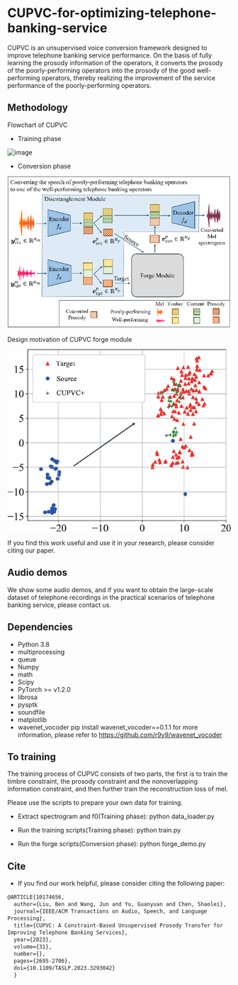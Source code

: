 # CUPVC-for-optimizing-telephone-banking-service

CUPVC is an unsupervised voice conversion framework designed to improve telephone banking service performance. On the basis of fully learning the prosody information of the operators, it converts the prosody of the poorly-performing operators into the prosody of the good well-performing operators, thereby realizing the improvement of the service performance of the poorly-performing operators.

## Methodology

Flowchart of CUPVC

- Training phase

![image](https://github.com/DebtVC2022/CUPVC2022/blob/main/CUPVC-main/CUPVC2022/CUPVC_Overview_training.bmp)

- Conversion phase

![image](https://github.com/DebtVC2022/CUPVC2022/blob/main/CUPVC-main/CUPVC2022/CUPVC_Overview_conversion.bmp)

Design motivation of CUPVC forge module

![image](https://github.com/DebtVC2022/CUPVC2022/blob/main/CUPVC-main/CUPVC2022/forge_function_with_arrow_5.bmp)

If you find this work useful and use it in your research, please consider citing our paper.

## Audio demos

We show some audio demos, and if you want to obtain the large-scale dataset of telephone recordings in the practical scenarios of telephone banking service, please contact us.

## Dependencies

- Python 3.8
- multiprocessing
- queue
- Numpy
- math
- Scipy
- PyTorch >= v1.2.0
- librosa
- pysptk
- soundfile
- matplotlib
- wavenet_vocoder pip install wavenet_vocoder==0.1.1 for more information, please refer to https://github.com/r9y9/wavenet_vocoder


## To training

The training process of CUPVC consists of two parts, the first is to train the timbre constraint, the prosody constraint and the nonoverlapping information constraint, and then further train the reconstruction loss of mel.

Please use the scripts to prepare your own data for training.

- Extract spectrogram and f0(Training phase): python data_loader.py

- Run the training scripts(Training phase): python train.py

- Run the forge scripts(Conversion phase): python forge_demo.py

## Cite

- If you find our work helpful, please consider citing the following paper:

```
@ARTICLE{10174656,
  author={Liu, Ben and Wang, Jun and Yu, Guanyuan and Chen, Shaolei},
  journal={IEEE/ACM Transactions on Audio, Speech, and Language Processing}, 
  title={CUPVC: A Constraint-Based Unsupervised Prosody Transfer for Improving Telephone Banking Services}, 
  year={2023},
  volume={31},
  number={},
  pages={2695-2706},
  doi={10.1109/TASLP.2023.3293042}
  }
```
